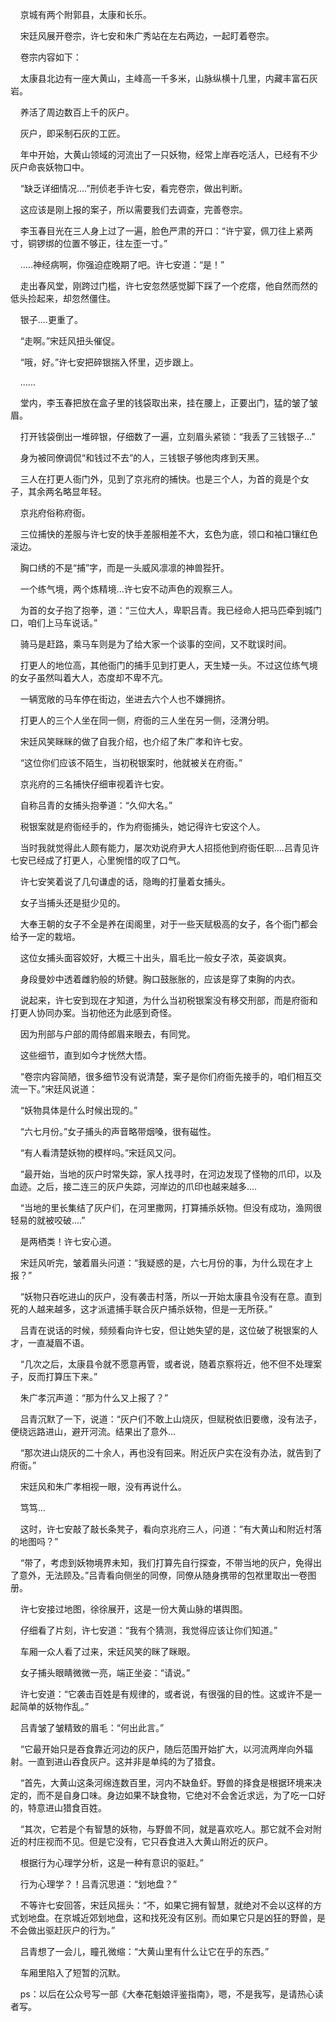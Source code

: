     京城有两个附郭县，太康和长乐。

    宋廷风展开卷宗，许七安和朱广秀站在左右两边，一起盯着卷宗。

    卷宗内容如下：

    太康县北边有一座大黄山，主峰高一千多米，山脉纵横十几里，内藏丰富石灰岩。

    养活了周边数百上千的灰户。

    灰户，即采制石灰的工匠。

    年中开始，大黄山领域的河流出了一只妖物，经常上岸吞吃活人，已经有不少灰户命丧妖物口中。

    “缺乏详细情况....”刑侦老手许七安，看完卷宗，做出判断。

    这应该是刚上报的案子，所以需要我们去调查，完善卷宗。

    李玉春目光在三人身上过了一遍，脸色严肃的开口：“许宁宴，佩刀往上紧两寸，铜锣绑的位置不够正，往左歪一寸。”

    .....神经病啊，你强迫症晚期了吧。许七安道：“是！”

    走出春风堂，刚跨过门槛，许七安忽然感觉脚下踩了一个疙瘩，他自然而然的低头捡起来，却忽然僵住。

    银子....更重了。

    “走啊。”宋廷风扭头催促。

    “哦，好。”许七安把碎银揣入怀里，迈步跟上。

    ......

    堂内，李玉春把放在盒子里的钱袋取出来，挂在腰上，正要出门，猛的皱了皱眉。

    打开钱袋倒出一堆碎银，仔细数了一遍，立刻眉头紧锁：“我丢了三钱银子...”

    身为被同僚调侃“和钱过不去”的人，三钱银子够他肉疼到天黑。

    三人在打更人衙门外，见到了京兆府的捕快。也是三个人，为首的竟是个女子，其余两名略显年轻。

    京兆府俗称府衙。

    三位捕快的差服与许七安的快手差服相差不大，玄色为底，领口和袖口镶红色滚边。

    胸口绣的不是“捕”字，而是一头威风凛凛的神兽狴犴。

    一个练气境，两个炼精境...许七安不动声色的观察三人。

    为首的女子抱了抱拳，道：“三位大人，卑职吕青。我已经命人把马匹牵到城门口，咱们上马车说话。”

    骑马是赶路，乘马车则是为了给大家一个谈事的空间，又不耽误时间。

    打更人的地位高，其他衙门的捕手见到打更人，天生矮一头。不过这位练气境的女子虽然叫着大人，态度却不卑不亢。

    一辆宽敞的马车停在街边，坐进去六个人也不嫌拥挤。

    打更人的三个人坐在同一侧，府衙的三人坐在另一侧，泾渭分明。

    宋廷风笑眯眯的做了自我介绍，也介绍了朱广孝和许七安。

    “这位你们应该不陌生，当初税银案时，他就被关在府衙。”

    京兆府的三名捕快仔细审视着许七安。

    自称吕青的女捕头抱拳道：“久仰大名。”

    税银案就是府衙经手的，作为府衙捕头，她记得许七安这个人。

    当时我就觉得此人颇有能力，屡次劝说府尹大人招揽他到府衙任职....吕青见许七安已经成了打更人，心里惋惜的叹了口气。

    许七安笑着说了几句谦虚的话，隐晦的打量着女捕头。

    女子当捕头还是挺少见的。

    大奉王朝的女子不全是养在闺阁里，对于一些天赋极高的女子，各个衙门都会给予一定的栽培。

    这位女捕头面容姣好，大概三十出头，眉毛比一般女子浓，英姿飒爽。

    身段曼妙中透着雌豹般的矫健。胸口鼓胀胀的，应该是穿了束胸的内衣。

    说起来，许七安到现在才知道，为什么当初税银案没有移交刑部，而是府衙和打更人协同办案。当初他还为此感到奇怪。

    因为刑部与户部的周侍郎眉来眼去，有同党。

    这些细节，直到如今才恍然大悟。

    “卷宗内容简陋，很多细节没有说清楚，案子是你们府衙先接手的，咱们相互交流一下。”宋廷风说道：

    “妖物具体是什么时候出现的。”

    “六七月份。”女子捕头的声音略带烟嗓，很有磁性。

    “有人看清楚妖物的模样吗。”宋廷风又问。

    “最开始，当地的灰户时常失踪，家人找寻时，在河边发现了怪物的爪印，以及血迹。之后，接二连三的灰户失踪，河岸边的爪印也越来越多....

    “当地的里长集结了灰户们，在河里撒网，打算捕杀妖物。但没有成功，渔网很轻易的就被咬破....”

    是两栖类！许七安心道。

    宋廷风听完，皱着眉头问道：“我疑惑的是，六七月份的事，为什么现在才上报？”

    “妖物只吞吃进山的灰户，没有袭击村落，所以一开始太康县令没有在意。直到死的人越来越多，这才派遣捕手联合灰户捕杀妖物，但是一无所获。”

    吕青在说话的时候，频频看向许七安，但让她失望的是，这位破了税银案的人才，一直凝眉不语。

    “几次之后，太康县令就不愿意再管，或者说，随着京察将近，他不但不处理案子，反而打算压下来。”

    朱广孝沉声道：“那为什么又上报了？”

    吕青沉默了一下，说道：“灰户们不敢上山烧灰，但赋税依旧要缴，没有法子，便绕远路进山，避开河流。结果出了意外...

    “那次进山烧灰的二十余人，再也没有回来。附近灰户实在没有办法，就告到了府衙。”

    宋廷风和朱广孝相视一眼，没有再说什么。

    笃笃...

    这时，许七安敲了敲长条凳子，看向京兆府三人，问道：“有大黄山和附近村落的地图吗？”

    “带了，考虑到妖物境界未知，我们打算先自行探查，不带当地的灰户，免得出了意外，无法顾及。”吕青看向侧坐的同僚，同僚从随身携带的包袱里取出一卷图册。

    许七安接过地图，徐徐展开，这是一份大黄山脉的堪舆图。

    仔细看了片刻，许七安道：“我有个猜测，我觉得应该让你们知道。”

    车厢一众人看了过来，宋廷风笑的眯了眯眼。

    女子捕头眼睛微微一亮，端正坐姿：“请说。”

    许七安道：“它袭击百姓是有规律的，或者说，有很强的目的性。这或许不是一起简单的妖物作乱。”

    吕青皱了皱精致的眉毛：“何出此言。”

    “它最开始只是吞食靠近河边的灰户，随后范围开始扩大，以河流两岸向外辐射。一直到进山吞食灰户。这并非是单纯的为了猎食。

    “首先，大黄山这条河绵连数百里，河内不缺鱼虾。野兽的择食是根据环境来决定的，而不是自身口味。身边如果不缺食物，它绝对不会舍近求远，为了吃一口好的，特意进山猎食百姓。

    “其次，它若是个有智慧的妖物，与野兽不同，就是喜欢吃人。那它就不会对附近的村庄视而不见。但是它没有，它只吞食进入大黄山附近的灰户。

    根据行为心理学分析，这是一种有意识的驱赶。”

    行为心理学？！吕青沉思道：“划地盘？”

    不等许七安回答，宋廷风摇头：“不，如果它拥有智慧，就绝对不会以这样的方式划地盘。在京城近郊划地盘，这和找死没有区别。而如果它只是凶狂的野兽，是不会做出驱赶灰户的行为。”

    吕青想了一会儿，瞳孔微缩：“大黄山里有什么让它在乎的东西。”

    车厢里陷入了短暂的沉默。

    ps：以后在公众号写一部《大奉花魁娘评鉴指南》，嗯，不是我写，是请热心读者写。